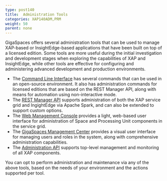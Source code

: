 ```yaml
---
type: post140
title:  Administration Tools
categories: XAP140ADM,PRM
weight: 50
parent: none
---
```


GigaSpaces offers several administration tools that can be used to manage XAP-based or InsightEdge-based applications that have been built on top of a licensed edition. Some tools are more useful during the initial investigation and development stages when exploring the capabilities of XAP and InsightEdge, while other tools are effective for configuring and administering advanced development and production environments.

- The [Command Line Interface](tools-cli.html) has several commands that can be used in an open-source environment. It also has administration commands for licensed editions that are based on the REST Manager API, along with means for automation using non-interactive mode. 
- The [REST Manager API](admin-rest-manager-api.html) supports administration of both the XAP service grid and IngightEdge via Apache Spark, and can also be extended to support custom options.
- The [Web Management Console](tools-web-ui.html) provides a light, web-based user interface for administration of Space and Processing Unit components in the service grid. 
- The [GigaSpaces Management Center](tools-desktop-ui.html) provides a visual user interface for managing users and roles in the system, along with comprehensive administration capabilities.
- The [Administration API](admin-administration-api.html) supports top-level management and monitoring of all XAP components.

You can opt to perform administration and maintenance via any of the above tools, based on the needs of your environment and the actions supported per tool.

